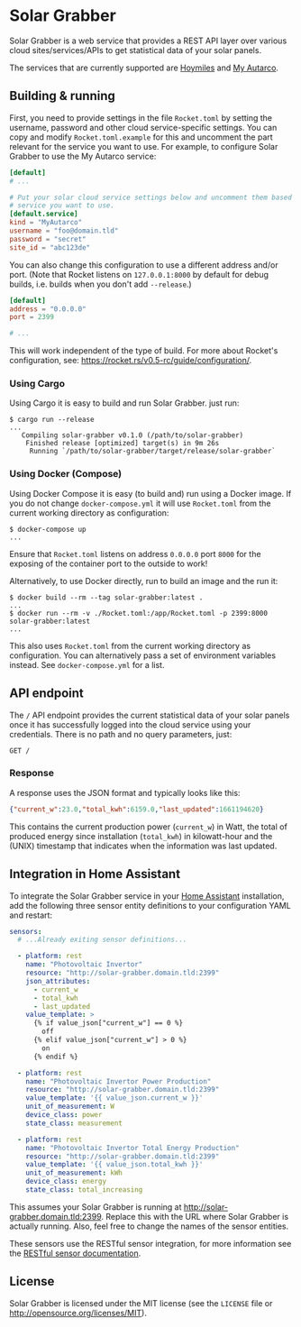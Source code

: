 # Solar Grabber

Solar Grabber is a web service that provides a REST API layer over various
cloud sites/services/APIs to get statistical data of your solar panels.

The services that are currently supported are
[Hoymiles](https://global.hoymiles.com) and
[My Autarco](https://my.autarco.com).

## Building & running

First, you need to provide settings in the file `Rocket.toml` by setting the
username, password and other cloud service-specific settings.
You can copy and modify `Rocket.toml.example` for this and uncomment the part
relevant for the service you want to use.
For example, to configure Solar Grabber to use the My Autarco service:

```toml
[default]
# ...

# Put your solar cloud service settings below and uncomment them based on the
# service you want to use.
[default.service]
kind = "MyAutarco"
username = "foo@domain.tld"
password = "secret"
site_id = "abc123de"
```

You can also change this configuration to use a different address and/or port.
(Note that Rocket listens on `127.0.0.1:8000` by default for debug builds, i.e.
builds when you don't add `--release`.)

```toml
[default]
address = "0.0.0.0"
port = 2399

# ...
```

This will work independent of the type of build. For more about Rocket's
configuration, see: <https://rocket.rs/v0.5-rc/guide/configuration/>.

### Using Cargo

Using Cargo it is easy to build and run Solar Grabber. just run:

```shell
$ cargo run --release
...
   Compiling solar-grabber v0.1.0 (/path/to/solar-grabber)
    Finished release [optimized] target(s) in 9m 26s
     Running `/path/to/solar-grabber/target/release/solar-grabber`
```

### Using Docker (Compose)

Using Docker Compose it is easy (to build and) run using a Docker image.
If you do not change `docker-compose.yml` it will use `Rocket.toml` from
the current working directory as configuration:

```console
$ docker-compose up
...
```

Ensure that `Rocket.toml` listens on address `0.0.0.0` port `8000` for the
exposing of the container port to the outside to work!

Alternatively, to use Docker directly, run to build an image and the run it:

```console
$ docker build --rm --tag solar-grabber:latest .
...
$ docker run --rm -v ./Rocket.toml:/app/Rocket.toml -p 2399:8000 solar-grabber:latest
...
```

This also uses `Rocket.toml` from the current working directory as configuration.
You can alternatively pass a set of environment variables instead. See
`docker-compose.yml` for a list.

## API endpoint

The `/` API endpoint provides the current statistical data of your solar panels
once it has successfully logged into the cloud service using your credentials.
There is no path and no query parameters, just:

```http
GET /
```

### Response

A response uses the JSON format and typically looks like this:

```json
{"current_w":23.0,"total_kwh":6159.0,"last_updated":1661194620}
```

This contains the current production power (`current_w`) in Watt,
the total of produced energy since installation (`total_kwh`) in kilowatt-hour
and the (UNIX) timestamp that indicates when the information was last updated.

## Integration in Home Assistant

To integrate the Solar Grabber service in your [Home Assistant](https://www.home-assistant.io/)
installation, add the following three sensor entity definitions to your
configuration YAML and restart:

```yaml
sensors:
  # ...Already exiting sensor definitions...

  - platform: rest
    name: "Photovoltaic Invertor"
    resource: "http://solar-grabber.domain.tld:2399"
    json_attributes:
      - current_w
      - total_kwh
      - last_updated
    value_template: >
      {% if value_json["current_w"] == 0 %}
        off
      {% elif value_json["current_w"] > 0 %}
        on
      {% endif %}

  - platform: rest
    name: "Photovoltaic Invertor Power Production"
    resource: "http://solar-grabber.domain.tld:2399"
    value_template: '{{ value_json.current_w }}'
    unit_of_measurement: W
    device_class: power
    state_class: measurement

  - platform: rest
    name: "Photovoltaic Invertor Total Energy Production"
    resource: "http://solar-grabber.domain.tld:2399"
    value_template: '{{ value_json.total_kwh }}'
    unit_of_measurement: kWh
    device_class: energy
    state_class: total_increasing
```

This assumes your Solar Grabber is running at <http://solar-grabber.domain.tld:2399>.
Replace this with the URL where Solar Grabber is actually running.
Also, feel free to change the names of the sensor entities.

These sensors use the RESTful sensor integration, for more information see the
[RESTful sensor documentation](https://www.home-assistant.io/integrations/sensor.rest/).

## License

Solar Grabber is licensed under the MIT license (see the `LICENSE` file or
<http://opensource.org/licenses/MIT>).
